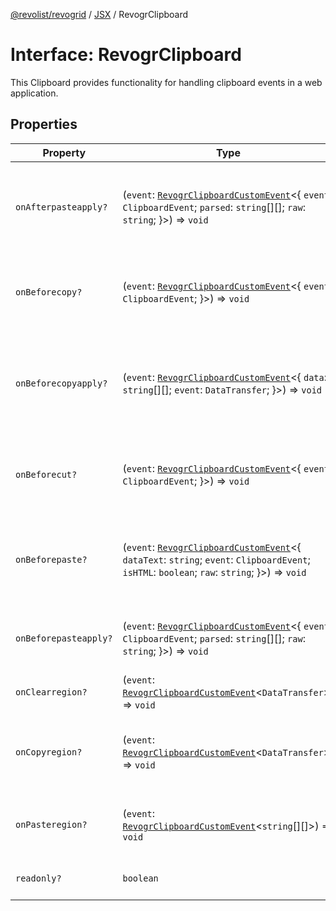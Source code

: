 [@revolist/revogrid](README.md) / [JSX](Namespace.JSX.md) / RevogrClipboard

# Interface: RevogrClipboard

This Clipboard provides functionality for handling clipboard events in a web application.

## Properties

| Property | Type | Description | Defined in |
| ------ | ------ | ------ | ------ |
| `onAfterpasteapply?` | (`event`: [`RevogrClipboardCustomEvent`](Interface.RevogrClipboardCustomEvent.md)\<\{ `event`: `ClipboardEvent`; `parsed`: `string`[][]; `raw`: `string`; \}\>) => `void` | Paste 4. Fired after paste applied to the grid defaultPrevented - if true, paste will be canceled | [src/components.d.ts:1540](https://github.com/revolist/revogrid/blob/7441a116e7c14801fe05f009e2206ea7b70630f5/src/components.d.ts#L1540) |
| `onBeforecopy?` | (`event`: [`RevogrClipboardCustomEvent`](Interface.RevogrClipboardCustomEvent.md)\<\{ `event`: `ClipboardEvent`; \}\>) => `void` | Copy 1. Fired before copy triggered defaultPrevented - if true, copy will be canceled | [src/components.d.ts:1548](https://github.com/revolist/revogrid/blob/7441a116e7c14801fe05f009e2206ea7b70630f5/src/components.d.ts#L1548) |
| `onBeforecopyapply?` | (`event`: [`RevogrClipboardCustomEvent`](Interface.RevogrClipboardCustomEvent.md)\<\{ `data`: `string`[][]; `event`: `DataTransfer`; \}\>) => `void` | Copy Method 1. Fired before copy applied to the clipboard from outside. defaultPrevented - if true, copy will be canceled | [src/components.d.ts:1554](https://github.com/revolist/revogrid/blob/7441a116e7c14801fe05f009e2206ea7b70630f5/src/components.d.ts#L1554) |
| `onBeforecut?` | (`event`: [`RevogrClipboardCustomEvent`](Interface.RevogrClipboardCustomEvent.md)\<\{ `event`: `ClipboardEvent`; \}\>) => `void` | Cut 1. Fired before cut triggered defaultPrevented - if true, cut will be canceled | [src/components.d.ts:1561](https://github.com/revolist/revogrid/blob/7441a116e7c14801fe05f009e2206ea7b70630f5/src/components.d.ts#L1561) |
| `onBeforepaste?` | (`event`: [`RevogrClipboardCustomEvent`](Interface.RevogrClipboardCustomEvent.md)\<\{ `dataText`: `string`; `event`: `ClipboardEvent`; `isHTML`: `boolean`; `raw`: `string`; \}\>) => `void` | Paste 1. Fired before paste applied to the grid defaultPrevented - if true, paste will be canceled | [src/components.d.ts:1567](https://github.com/revolist/revogrid/blob/7441a116e7c14801fe05f009e2206ea7b70630f5/src/components.d.ts#L1567) |
| `onBeforepasteapply?` | (`event`: [`RevogrClipboardCustomEvent`](Interface.RevogrClipboardCustomEvent.md)\<\{ `event`: `ClipboardEvent`; `parsed`: `string`[][]; `raw`: `string`; \}\>) => `void` | Paste 2. Fired before paste applied to the grid and after data parsed | [src/components.d.ts:1576](https://github.com/revolist/revogrid/blob/7441a116e7c14801fe05f009e2206ea7b70630f5/src/components.d.ts#L1576) |
| `onClearregion?` | (`event`: [`RevogrClipboardCustomEvent`](Interface.RevogrClipboardCustomEvent.md)\<`DataTransfer`\>) => `void` | Cut 2. Clears region when cut is done | [src/components.d.ts:1584](https://github.com/revolist/revogrid/blob/7441a116e7c14801fe05f009e2206ea7b70630f5/src/components.d.ts#L1584) |
| `onCopyregion?` | (`event`: [`RevogrClipboardCustomEvent`](Interface.RevogrClipboardCustomEvent.md)\<`DataTransfer`\>) => `void` | Copy 2. Fired when region copied defaultPrevented - if true, copy will be canceled | [src/components.d.ts:1588](https://github.com/revolist/revogrid/blob/7441a116e7c14801fe05f009e2206ea7b70630f5/src/components.d.ts#L1588) |
| `onPasteregion?` | (`event`: [`RevogrClipboardCustomEvent`](Interface.RevogrClipboardCustomEvent.md)\<`string`[][]\>) => `void` | Paste 3. Internal method. When data region is ready pass it to the top. | [src/components.d.ts:1594](https://github.com/revolist/revogrid/blob/7441a116e7c14801fe05f009e2206ea7b70630f5/src/components.d.ts#L1594) |
| `readonly?` | `boolean` | If readonly mode - disabled Paste event | [src/components.d.ts:1598](https://github.com/revolist/revogrid/blob/7441a116e7c14801fe05f009e2206ea7b70630f5/src/components.d.ts#L1598) |
